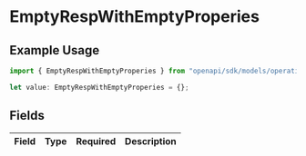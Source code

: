 # EmptyRespWithEmptyProperies

## Example Usage

```typescript
import { EmptyRespWithEmptyProperies } from "openapi/sdk/models/operations";

let value: EmptyRespWithEmptyProperies = {};
```

## Fields

| Field       | Type        | Required    | Description |
| ----------- | ----------- | ----------- | ----------- |